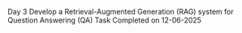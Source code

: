 Day 3
Develop a Retrieval-Augmented Generation (RAG) system for Question Answering (QA) Task Completed on 12-06-2025
